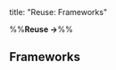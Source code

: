 <frontmatter>
title: "Reuse: Frameworks"
</frontmatter>

<link rel="stylesheet" href="{{baseUrl}}/css/textbook.css">

<div class="website-content">

%%**Reuse →**%%

## Frameworks

<div id="main">

<include src="what/embed.md" />
<include src="frameworksVsLibraries/embed.md" />

</div>

</div>
